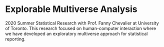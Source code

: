 # Explorable Multiverse Analysis
2020 Summer Statistical Research with Prof. Fanny Chevalier at University of Toronto. This research focused on human-computer interaction where we have developed an exploratory multiverse approach for statistical reporting. 
